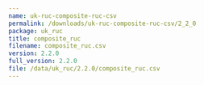 ```yaml
---
name: uk-ruc-composite-ruc-csv
permalink: /downloads/uk-ruc-composite-ruc-csv/2_2_0
package: uk_ruc
title: composite_ruc
filename: composite_ruc.csv
version: 2.2.0
full_version: 2.2.0
file: /data/uk_ruc/2.2.0/composite_ruc.csv
---
```

